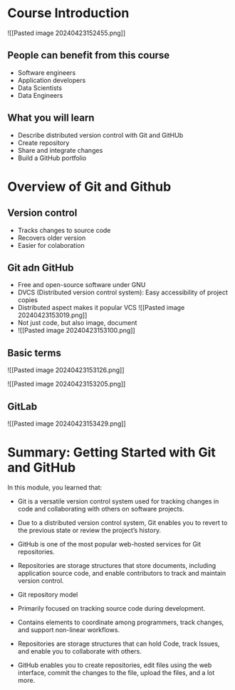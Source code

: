 # Course Introduction

![[Pasted image 20240423152455.png]]

## People can benefit from this course
- Software engineers
- Application developers
- Data Scientists
- Data Engineers

## What you will learn
- Describe distributed version control with Git and GitHUb
- Create repository
- Share and integrate changes
- Build a GitHub portfolio 

# Overview of Git and Github
## Version control
- Tracks changes to source code
- Recovers older version
- Easier for colaboration
## Git adn GitHub
- Free and open-source software under GNU
- DVCS (Distributed version control system): Easy accessibility of project copies
- Distributed aspect makes it popular VCS
![[Pasted image 20240423153019.png]]
- Not just code, but also image, document
- ![[Pasted image 20240423153100.png]]

## Basic terms 
![[Pasted image 20240423153126.png]]

![[Pasted image 20240423153205.png]]

## GitLab

![[Pasted image 20240423153429.png]]

# Summary: Getting Started with Git and GitHub

In this module, you learned that:

- Git is a versatile version control system used for tracking changes in code and collaborating with others on software projects.
    
- Due to a distributed version control system, Git enables you to revert to the previous state or review the project’s history.
    
- GitHub is one of the most popular web-hosted services for Git repositories.
    
- Repositories are storage structures that store documents, including application source code, and enable contributors to track and maintain version control.
    
- Git repository model
    
- Primarily focused on tracking source code during development.
    
- Contains elements to coordinate among programmers, track changes, and support non-linear workflows.
    
- Repositories are storage structures that can hold Code, track Issues, and enable you to collaborate with others.
    
- GitHub enables you to create repositories, edit files using the web interface, commit the changes to the file, upload the files, and a lot more.
